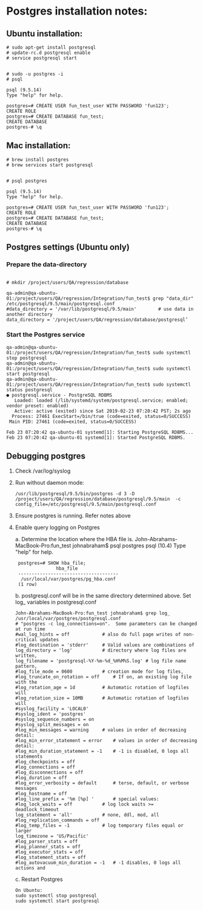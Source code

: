 # Postgres installation notes:

## Ubuntu installation:
```
# sudo apt-get install postgresql
# update-rc.d postgresql enable
# service postgresql start


# sudo -u postgres -i
# psql

psql (9.5.14)
Type "help" for help.

postgres=# CREATE USER fun_test_user WITH PASSWORD 'fun123';
CREATE ROLE
postgres=# CREATE DATABASE fun_test;
CREATE DATABASE
postgres-# \q

```

## Mac installation:
```
# brew install postgres
# brew services start postgresql


# psql postgres

psql (9.5.14)
Type "help" for help.

postgres=# CREATE USER fun_test_user WITH PASSWORD 'fun123';
CREATE ROLE
postgres=# CREATE DATABASE fun_test;
CREATE DATABASE
postgres-# \q

```


## Postgres settings (Ubuntu only)
### Prepare the data-directory
~~~~

# mkdir /project/users/QA/regression/database

qa-admin@qa-ubuntu-01:/project/users/QA/regression/Integration/fun_test$ grep "data_dir"   /etc/postgresql/9.5/main/postgresql.conf
#data_directory = '/var/lib/postgresql/9.5/main'		# use data in another directory
data_directory = '/project/users/QA/regression/database/postgresql’
~~~~

### Start the Postgres service
~~~~
qa-admin@qa-ubuntu-01:/project/users/QA/regression/Integration/fun_test$ sudo systemctl stop postgresql
qa-admin@qa-ubuntu-01:/project/users/QA/regression/Integration/fun_test$ sudo systemctl start postgresql
qa-admin@qa-ubuntu-01:/project/users/QA/regression/Integration/fun_test$ sudo systemctl status postgresql
● postgresql.service - PostgreSQL RDBMS
   Loaded: loaded (/lib/systemd/system/postgresql.service; enabled; vendor preset: enabled)
   Active: active (exited) since Sat 2019-02-23 07:20:42 PST; 2s ago
  Process: 27461 ExecStart=/bin/true (code=exited, status=0/SUCCESS)
 Main PID: 27461 (code=exited, status=0/SUCCESS)

Feb 23 07:20:42 qa-ubuntu-01 systemd[1]: Starting PostgreSQL RDBMS...
Feb 23 07:20:42 qa-ubuntu-01 systemd[1]: Started PostgreSQL RDBMS.
~~~~



## Debugging postgres
1. Check /var/log/syslog
2. Run without daemon mode:
    ~~~~
    /usr/lib/postgresql/9.5/bin/postgres -d 3 -D /project/users/QA/regression/database/postgresql/9.5/main  -c config_file=/etc/postgresql/9.5/main/postgresql.conf
    ~~~~
3. Ensure postgres is running. Refer notes above
4. Enable query logging on Postgres

    a. Determine the location where the HBA file is.
        John-Abrahams-MacBook-Pro:fun_test johnabraham$ psql postgres
        psql (10.4)
        Type "help" for help.

        postgres=# SHOW hba_file;
                      hba_file
        -------------------------------------
         /usr/local/var/postgres/pg_hba.conf
        (1 row)
    b. postgresql.conf will be in the same directory determined above. Set log_ variables in postgresql.conf
    ~~~~
    John-Abrahams-MacBook-Pro:fun_test johnabraham$ grep log_ /usr/local/var/postgres/postgresql.conf
    # "postgres -c log_connections=on".  Some parameters can be changed at run time
    #wal_log_hints = off			# also do full page writes of non-critical updates
    #log_destination = 'stderr'		# Valid values are combinations of
    log_directory = 'log'			# directory where log files are written,
    log_filename = 'postgresql-%Y-%m-%d_%H%M%S.log'	# log file name pattern,
    #log_file_mode = 0600			# creation mode for log files,
    #log_truncate_on_rotation = off		# If on, an existing log file with the
    #log_rotation_age = 1d			# Automatic rotation of logfiles will
    #log_rotation_size = 10MB		# Automatic rotation of logfiles will
    #syslog_facility = 'LOCAL0'
    #syslog_ident = 'postgres'
    #syslog_sequence_numbers = on
    #syslog_split_messages = on
    #log_min_messages = warning		# values in order of decreasing detail:
    #log_min_error_statement = error	# values in order of decreasing detail:
    #log_min_duration_statement = -1	# -1 is disabled, 0 logs all statements
    #log_checkpoints = off
    #log_connections = off
    #log_disconnections = off
    #log_duration = off
    #log_error_verbosity = default		# terse, default, or verbose messages
    #log_hostname = off
    #log_line_prefix = '%m [%p] '		# special values:
    #log_lock_waits = off			# log lock waits >= deadlock_timeout
    log_statement = 'all'			# none, ddl, mod, all
    #log_replication_commands = off
    #log_temp_files = -1			# log temporary files equal or larger
    log_timezone = 'US/Pacific'
    #log_parser_stats = off
    #log_planner_stats = off
    #log_executor_stats = off
    #log_statement_stats = off
    #log_autovacuum_min_duration = -1	# -1 disables, 0 logs all actions and
    ~~~~
    c. Restart Postgres

       On Ubuntu:
       sudo systemctl stop postgresql
       sudo systemctl start postgresql

